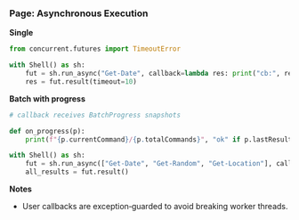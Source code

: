 ### Page: Asynchronous Execution

**Single**
```python
from concurrent.futures import TimeoutError

with Shell() as sh:
    fut = sh.run_async("Get-Date", callback=lambda res: print("cb:", res.success))
    res = fut.result(timeout=10)
```

**Batch with progress**
```python
# callback receives BatchProgress snapshots

def on_progress(p):
    print(f"{p.currentCommand}/{p.totalCommands}", "ok" if p.lastResult.success else "fail")

with Shell() as sh:
    fut = sh.run_async(["Get-Date", "Get-Random", "Get-Location"], callback=on_progress)
    all_results = fut.result()
```

**Notes**
- User callbacks are exception‑guarded to avoid breaking worker threads.